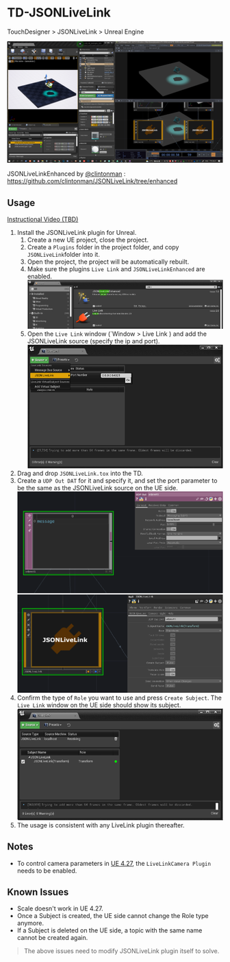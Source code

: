 # TD-JSONLiveLink
TouchDesigner > JSONLiveLink > Unreal Engine

![](images/shoot1.png)

JSONLiveLinkEnhanced by [@clintonman](https://github.com/clintonman) : https://github.com/clintonman/JSONLiveLink/tree/enhanced

## Usage

[Instructional Video (TBD)]()

1. Install the JSONLiveLink plugin for Unreal.
     1. Create a new UE project, close the project.
     1. Create a `Plugins` folder in the project folder, and copy `JSONLiveLink`folder into it.
     1. Open the project, the project will be automatically rebuilt.
     1. Make sure the plugins `Live Link` and `JSONLiveLinkEnhanced` are enabled.
     ![](images/shoot3.png)
     1. Open the `Live Link` window (`Window > Live Link ) and add the JSONLiveLink source (specify the ip and port).
     ![](images/shoot2.png)
1. Drag and drop `JSONLiveLink.tox` into the TD.
1. Create a `UDP Out DAT` for it and specify it, and set the port parameter to be the same as the JSONLiveLink source on the UE side.
     ![](images/shoot4.png)
     ![](images/shoot5.png)
1. Confirm the type of `Role` you want to use and press `Create Subject`. The `Live Link` window on the UE side should show its subject.
     ![](images/shoot6.png)
1. The usage is consistent with any LiveLink plugin thereafter.

## Notes
- To control camera parameters in [UE 4.27](https://docs.unrealengine.com/4.27/en-US/WhatsNew/Builds/ReleaseNotes/4_27), the `LiveLinkCamera Plugin` needs to be enabled.

## Known Issues
- Scale doesn't work in UE 4.27.
- Once a Subject is created, the UE side cannot change the Role type anymore.
- If a Subject is deleted on the UE side, a topic with the same name cannot be created again.

>The above issues need to modify JSONLiveLink plugin itself to solve.
